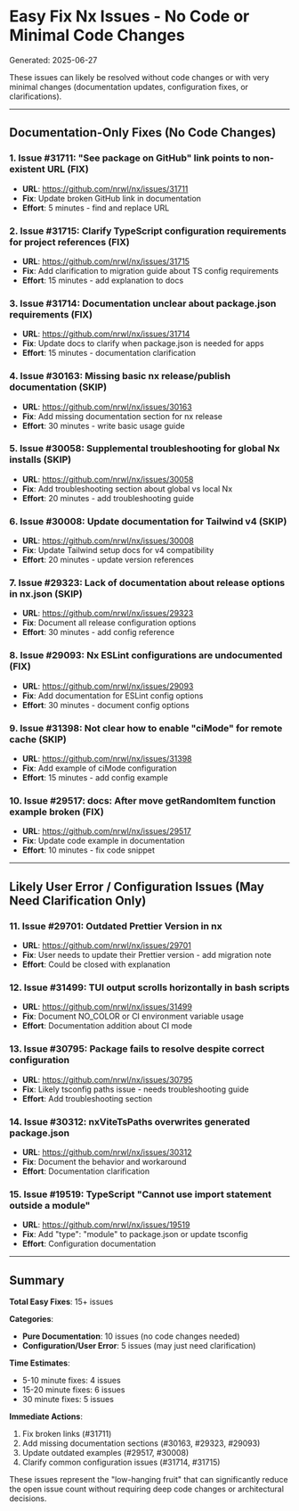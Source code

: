# Easy Fix Nx Issues - No Code or Minimal Code Changes

Generated: 2025-06-27

These issues can likely be resolved without code changes or with very minimal changes (documentation updates, configuration fixes, or clarifications).

---

## Documentation-Only Fixes (No Code Changes)

### 1. Issue #31711: "See package on GitHub" link points to non-existent URL (FIX)
- **URL**: https://github.com/nrwl/nx/issues/31711
- **Fix**: Update broken GitHub link in documentation
- **Effort**: 5 minutes - find and replace URL

### 2. Issue #31715: Clarify TypeScript configuration requirements for project references (FIX)
- **URL**: https://github.com/nrwl/nx/issues/31715
- **Fix**: Add clarification to migration guide about TS config requirements
- **Effort**: 15 minutes - add explanation to docs

### 3. Issue #31714: Documentation unclear about package.json requirements (FIX)
- **URL**: https://github.com/nrwl/nx/issues/31714
- **Fix**: Update docs to clarify when package.json is needed for apps
- **Effort**: 15 minutes - documentation clarification

### 4. Issue #30163: Missing basic nx release/publish documentation (SKIP)
- **URL**: https://github.com/nrwl/nx/issues/30163
- **Fix**: Add missing documentation section for nx release
- **Effort**: 30 minutes - write basic usage guide

### 5. Issue #30058: Supplemental troubleshooting for global Nx installs (SKIP)
- **URL**: https://github.com/nrwl/nx/issues/30058
- **Fix**: Add troubleshooting section about global vs local Nx
- **Effort**: 20 minutes - add troubleshooting guide

### 6. Issue #30008: Update documentation for Tailwind v4 (SKIP)
- **URL**: https://github.com/nrwl/nx/issues/30008
- **Fix**: Update Tailwind setup docs for v4 compatibility
- **Effort**: 20 minutes - update version references

### 7. Issue #29323: Lack of documentation about release options in nx.json (SKIP)
- **URL**: https://github.com/nrwl/nx/issues/29323
- **Fix**: Document all release configuration options
- **Effort**: 30 minutes - add config reference

### 8. Issue #29093: Nx ESLint configurations are undocumented (FIX)
- **URL**: https://github.com/nrwl/nx/issues/29093
- **Fix**: Add documentation for ESLint config options
- **Effort**: 30 minutes - document config options

### 9. Issue #31398: Not clear how to enable "ciMode" for remote cache (SKIP)
- **URL**: https://github.com/nrwl/nx/issues/31398
- **Fix**: Add example of ciMode configuration
- **Effort**: 15 minutes - add config example

### 10. Issue #29517: docs: After move getRandomItem function example broken (FIX)
- **URL**: https://github.com/nrwl/nx/issues/29517
- **Fix**: Update code example in documentation
- **Effort**: 10 minutes - fix code snippet

---

## Likely User Error / Configuration Issues (May Need Clarification Only)

### 11. Issue #29701: Outdated Prettier Version in nx
- **URL**: https://github.com/nrwl/nx/issues/29701
- **Fix**: User needs to update their Prettier version - add migration note
- **Effort**: Could be closed with explanation

### 12. Issue #31499: TUI output scrolls horizontally in bash scripts
- **URL**: https://github.com/nrwl/nx/issues/31499
- **Fix**: Document NO_COLOR or CI environment variable usage
- **Effort**: Documentation addition about CI mode

### 13. Issue #30795: Package fails to resolve despite correct configuration
- **URL**: https://github.com/nrwl/nx/issues/30795
- **Fix**: Likely tsconfig paths issue - needs troubleshooting guide
- **Effort**: Add troubleshooting section

### 14. Issue #30312: nxViteTsPaths overwrites generated package.json
- **URL**: https://github.com/nrwl/nx/issues/30312
- **Fix**: Document the behavior and workaround
- **Effort**: Documentation clarification

### 15. Issue #19519: TypeScript "Cannot use import statement outside a module"
- **URL**: https://github.com/nrwl/nx/issues/19519
- **Fix**: Add "type": "module" to package.json or update tsconfig
- **Effort**: Configuration documentation

---

## Summary

**Total Easy Fixes**: 15+ issues

**Categories**:
- **Pure Documentation**: 10 issues (no code changes needed)
- **Configuration/User Error**: 5 issues (may just need clarification)

**Time Estimates**:
- 5-10 minute fixes: 4 issues
- 15-20 minute fixes: 6 issues
- 30 minute fixes: 5 issues

**Immediate Actions**:
1. Fix broken links (#31711)
2. Add missing documentation sections (#30163, #29323, #29093)
3. Update outdated examples (#29517, #30008)
4. Clarify common configuration issues (#31714, #31715)

These issues represent the "low-hanging fruit" that can significantly reduce the open issue count without requiring deep code changes or architectural decisions.
